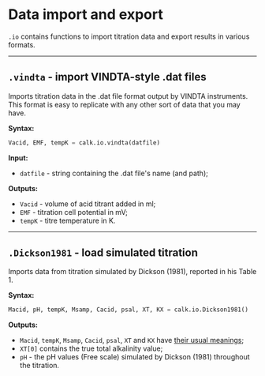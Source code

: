 # Data import and export

`.io` contains functions to import titration data and export results in various formats.

<hr />

## `.vindta` - import VINDTA-style .dat files

Imports titration data in the .dat file format output by VINDTA instruments. This format is easy to replicate with any other sort of data that you may have.

**Syntax:**

```python
Vacid, EMF, tempK = calk.io.vindta(datfile)
```

**Input:**

  * `datfile` - string containing the .dat file's name (and path);

**Outputs:**

  * `Vacid` - volume of acid titrant added in ml;
  * `EMF` - titration cell potential in mV;
  * `tempK` - titre temperature in K.

<hr />

## `.Dickson1981` - load simulated titration

Imports data from titration simulated by Dickson (1981), reported in his Table 1.

**Syntax:**

```python
Macid, pH, tempK, Msamp, Cacid, psal, XT, KX = calk.io.Dickson1981()
```

**Outputs:**

  * `Macid`, `tempK`, `Msamp`, `Cacid`, `psal`, `XT` and `KX` have [their usual meanings]();
  * `XT[0]` contains the true total alkalinity value;
  * `pH` - the pH values (Free scale) simulated by Dickson (1981) throughout the titration.
